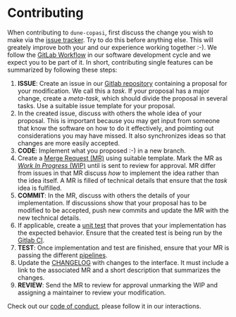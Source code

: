 # Contributing

When contributing to `dune-copasi`, first discuss the change you wish to make via the
[issue tracker](https://gitlab.dune-project.org/copasi/dune-copasi/-/issues).
Try to do this before anything else. This will greately improve both your and
our experience working together :-). We follow the
[GitLab Workflow](https://about.gitlab.com/blog/2016/10/25/gitlab-workflow-an-overview/)
in our software development cycle and we expect you to be part of it. In short,
contributing single features can be summarized by following these steps:

1. **ISSUE**: Create an issue in our
   [Gitlab repository](https://gitlab.dune-project.org/copasi/dune-copasi)
   containing a proposal for your modification. We call this a *task*. If your
   proposal has a major change, create a *meta-task*, which should divide the
   proposal in several tasks. Use a suitable issue template for your proposal.
2. In the created issue, discuss with others the whole idea of your proposal.
   This is important because you may get input from someone that know the
   software on how to do it effectively, and poimting out considerations you may
   have missed. It also synchronizes ideas so that changes are more easily
   accepted.
3. **CODE**: Implement what you proposed :-) in a new branch.
4. Create a [Merge Request (MR)](https://docs.gitlab.com/ee/gitlab-basics/add-merge-request.html)
   using suitable template. Mark the MR as
   [*Work In Progress* (WIP)](https://docs.gitlab.com/ee/user/project/merge_requests/work_in_progress_merge_requests.html)
   until is sent to review for approval. MR differ from issues in that MR
   discuss *how* to implement the idea rather than the idea itself. A MR is
   filled of technical details that ensure that the *task* idea is fulfilled.
5. **COMMIT**: In the MR, discuss with others the details of your
   implementation. If discussions show that your proposal has to be modified to
   be accepted, push new commits and update the MR with the new technical
   details.
6. If applicable, create a
   [unit test](https://en.wikipedia.org/wiki/Unit_testing) that proves that your
   implementation has the expected behavior. Ensure that the created test is
   being run by the [Gitlab CI](https://docs.gitlab.com/ee/ci/pipelines.html).
7. **TEST**: Once implementation and test are finished, ensure that your MR is
   passing the different [pipelines](https://gitlab.dune-project.org/copasi/dune-copasi/-/tree/master/.ci).
8. Update the [CHANGELOG](CHANGELOG.md) with changes to the interface. It
   must include a link to the associated MR and a short description that
   summarizes the changes.
9. **REVIEW**: Send the MR to review for approval unmarking the WIP and
   assigning a maintainer to review your modification.

Check out our [code of conduct](CODE_OF_CONDUCT.md), please follow it in our interactions.
